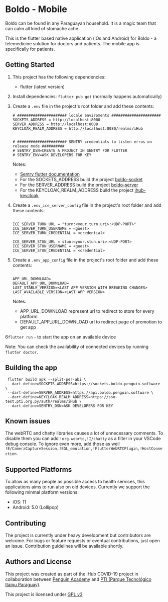# Boldo - Mobile

Boldo can be found in any Paraguayan household. It is a magic team that can calm all kind of stomache ache.

This is the flutter based native application (iOs and Android) for Boldo - a telemedicine solution for doctors and patients.
The mobile app is specifically for patients.

## Getting Started

1. This project has the following dependencies:

   - flutter (latest version)

2. Install dependencies: `flutter pub get` (normally happens automatically)

3. Create a `.env` file in the project's root folder and add these contents:

   ```
   # ###################### locale enviroments ######################
   SOCKETS_ADDRESS = http://localhost:8000 
   SERVER_ADDRESS = http://localhost:8008
   KEYCLOAK_REALM_ADDRESS = http://localhost:8080/realms/iHub
   

   # ###################### SENTRY credentials to listen erros on release mode ##########
   # SENTRY_DSN=CREATE A PROJECT IN SENTRY FOR FLUTTER 
   # SENTRY_ENV=ASK DEVELOPERS FOR KEY

   ```
   
   Notes:
   - [Sentry flutter documentation](https://docs.sentry.io/platforms/flutter/)
   - For the SOCKETS_ADDRESS build the project [boldo-socket](https://github.com/iHub-PTI/boldo-sockets)
   - For the SERVER_ADDRESS build the project [boldo-server](https://github.com/iHub-PTI/boldo-server)
   - For the KEYCLOAK_REALM_ADDRESS build the project [ihub-keycloak](https://github.com/iHub-PTI/ihub-keycloak)
   
   
4. Create a `.env_ice_server_config` file in the project's root folder and add these contents:
   
   ```
   
   ICE_SERVER_TURN_URL = "turn:<your.turn.uri>:<UDP-PORT>"
   ICE_SERVER_TURN_USERNAME = <guest>
   ICE_SERVER_TURN_CREDENTIAL = <credential>
   
   ICE_SERVER_STUN_URL = stun:<your.stun.uri>:<UDP-PORT>
   ICE_SERVER_STUN_USERNAME = <guest>
   ICE_SERVER_STUN_CREDENTIAL = <credential>
   
   ```

5. Create a `.env_app_config` file in the project's root folder and add these contents:

   ```
   
   APP_URL_DOWNLOAD=
   DEFAULT_APP_URL_DOWNLOAD= 
   LAST_STABLE_VERSION=<LAST APP VERSION WITH BREAKING CHANGES>
   LAST_AVAILABLE_VERSION=<LAST APP VERSION>
   
   ```
   
   Notes: 
   - APP_URL_DOWNLOAD represent url to redirect to store for every platform
   - DEFAULT_APP_URL_DOWNLOAD url to redirect page of promotion to get app 
   

6`flutter run` - to start the app on an available device

Note: You can check the availability of connected devices by running `flutter doctor`.

## Building the app

```
 flutter build apk --split-per-abi \
 --dart-define=SOCKETS_ADDRESS=https://sockets.boldo.penguin.software \
 --dart-define=SERVER_ADDRESS=https://api.boldo.penguin.software \
 --dart-define=KEYCLOAK_REALM_ADDRESS=https://sso-test.pti.org.py/auth/realms/iHub \
 --dart-define=SENTRY_DSN=ASK DEVELOPERS FOR KEY
```

## Known issues

The webRTC and chatty libraries causes a lot of unnecessary comments. To disable them you can add `!org.webrtc,!I/chatty` as a filter in your VSCode debug console. To ignore even more, add those as well `!E/CameraCaptureSession,!EGL_emulation,!FlutterWebRTCPlugin,!HostConnection`.

## Supported Platforms

To allow as many people as possible access to health services, this applications aims to run also on old devices. Currently we support the following minmal platform versions:

- iOS: 11
- Android: 5.0 (Lollipop)

## Contributing

The project is currently under heavy development but contributors are welcome. For bugs or feature requests or eventual contributions, just open an issue. Contribution guidelines will be available shortly.

## Authors and License

This project was created as part of the iHub COVID-19 project in collaboration between [Penguin Academy](https://penguin.academy) and [PTI (Parque Tecnológico Itaipu Paraguay)](http://pti.org.py).

This project is licensed under
[GPL v3](LICENSE)
